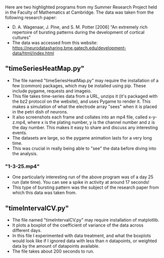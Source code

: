 Here are two highlighted programs from my Summer Research Project held in the Faculty of Mathematics at Cambridge.
The data was taken from the following research paper:
 - D. A. Wagenaar, J. Pine, and S. M. Potter [2006] “An extremely rich repertoire of bursting patterns during the development of cortical cultures”
 - The data was accessed from this website: https://neurodatasharing.bme.gatech.edu/development-data/html/index.html

## "timeSeriesHeatMap.py"
 - The file named "timeSeriesHeatMap.py" may require the installation of a few (common) packages, which may be installed using pip. These include pygame, requests and imageio.
 - This file takes time-series data from a URL, unzips it (it's packaged with the bz2 protocol on the website), and uses Pygame to render it. This makes a simulation of what the electrode array "sees" when it is placed in the petri dish of neurons.
 - It also screenshots each frame and collates into an mp4 file, called x-y-z.mp4, where x is the plating number, y is the channel number and z is the day number. This makes it easy to share and discuss any interesting events.
 - The datasets are large, so the pygame animation lasts for a very long time.
 - This was crucial in really being able to "see" the data before diving into the analysis.

### "1-3-25.mp4"
 - One particularly interesting run of the above program was of a day 25 run (late time). You can see a spike in activity at around 17 seconds!
 - This type of bursting pattern was the subject of the research paper from which this data was taken from.

## "timeIntervalCV.py"
- The file named "timeIntervalCV.py" may require installation of matplotlib.
- It plots a boxplot of the coefficient of variance of the data across different days.
- In this file I experimented with data treatment, and what the boxplots would look like if I ignored data with less than n datapoints, or weighted data by the amount of datapoints available. 
- The file takes about 200 seconds to run.
